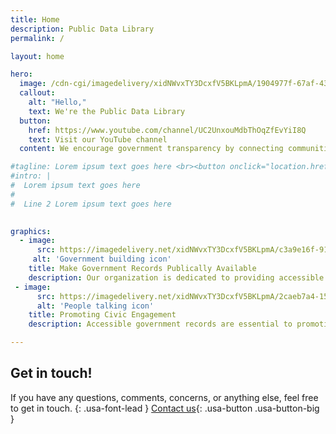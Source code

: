 ```yaml
---
title: Home
description: Public Data Library
permalink: /

layout: home

hero:
  image: /cdn-cgi/imagedelivery/xidNWvxTY3DcxfV5BKLpmA/1904977f-67af-435f-c3a3-3b1e9f42c600/unlimited
  callout:
    alt: "Hello,"
    text: We're the Public Data Library
  button:
    href: https://www.youtube.com/channel/UC2UnxouMdbThOqZfEvYiI8Q
    text: Visit our YouTube channel
  content: We encourage government transparency by connecting communities to hard-to-find government records - for free.

#tagline: Lorem ipsum text goes here <br><button onclick="location.href='Lorem ipsum text goes here'" class="">Donate</button>
#intro: |
#  Lorem ipsum text goes here
#
#  Line 2 Lorem ipsum text goes here
  

graphics:
  - image:
      src: https://imagedelivery.net/xidNWvxTY3DcxfV5BKLpmA/c3a9e16f-912d-4c67-9192-df2ddd1f4e00/public
     alt: 'Government building icon'
    title: Make Government Records Publically Available
    description: Our organization is dedicated to providing accessible and transparent government records. By leveraging the latest technology and industry best practices, we present complex data in a clear and user-friendly format.
 - image:
      src: https://imagedelivery.net/xidNWvxTY3DcxfV5BKLpmA/2caeb7a4-1507-4bdd-0e3c-131531444300/public
      alt: 'People talking icon'
    title: Promoting Civic Engagement
    description: Accessible government records are essential to promoting civic engagement. By making it easier for citizens to access and understand government information, we empower individuals to participate in the democratic process, hold their elected officials accountable, and make informed decisions about issues that impact their communities.

---
```

## Get in touch!

If you have any questions, comments, concerns, or anything else, feel free to get in touch.
{: .usa-font-lead }
[Contact us](/contact/){: .usa-button .usa-button-big }
